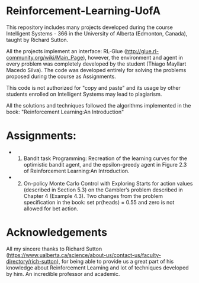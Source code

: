 # Reinforcement-Learning-UofA
This repository includes many projects developed during the course Intelligent Systems - 366 in the University of Alberta (Edmonton, Canada), taught by Richard Sutton.

All the projects implement an interface: RL-Glue (http://glue.rl-community.org/wiki/Main_Page), however, the environment and agent in every problem was completely developed by the student (Thiago Mayllart Macedo Silva).
The code was developed entirely for solving the problems proposed during the course as Assignments.

This code is not authorized for "copy and paste" and its usage by other students enrolled on Intelligent Systems may lead to plagiarism.

All the solutions and techniques followed the algorithms implemented in the book: "Reinforcement Learning:An Introduction"

# Assignments:

- 1. Bandit task Programming: Recreation of the learning curves for the optimistic bandit agent, and the epsilon-greedy agent in Figure 2.3 of Reinforcement Learning:An Introduction.

- 2. On-policy Monte Carlo Control with Exploring Starts for action values (described in Section
5.3) on the Gambler’s problem described in Chapter 4 (Example 4.3). 
  Two changes from the problem specification in the book: set pr(heads) = 0.55 and zero is not allowed for bet action.

# Acknowledgements

All my sincere thanks to Richard Sutton (https://www.ualberta.ca/science/about-us/contact-us/faculty-directory/rich-sutton), for being able to provide us a great part of his knowledge about Reinforcement Learning and lot of techniques developed by him. An incredible professor and academic.
